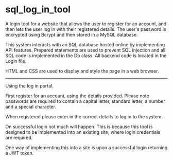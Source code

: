 # sql_log_in_tool
A login tool for a website that allows the user to register for an account, and then lets the user log in with their registered details. 
The user's password is encrypted using Bcrypt and then stored in a MySQL database.

This system interacts with an SQL database hosted online by implementing API features.
Prepared statements are used to prevent SQL injection and all SQL code is implemented in the Db class.
All backend code is located in the Login file.

HTML and CSS are used to display and style the page in a web browser.

-------------------------------------------------------------------------------

Using the log in portal.

First register for an account, using the details provided.
Please note passwords are required to contain a capital letter, standard letter, a number and a special character.

When registered please enter in the correct details to log in to the system.


On successful login not much will happen.
This is because this tool is designed to be implemented into an existing site, where login credentials are required. 

One way of implementing this into a site is upon a successful login returning a JWT token.




